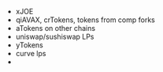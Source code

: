 - xJOE
- qiAVAX, crTokens, tokens from comp forks
- aTokens on other chains
- uniswap/sushiswap LPs
- yTokens
- curve lps
- 